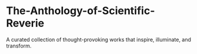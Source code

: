 # The-Anthology-of-Scientific-Reverie
A curated collection of thought-provoking works that inspire, illuminate, and transform.
